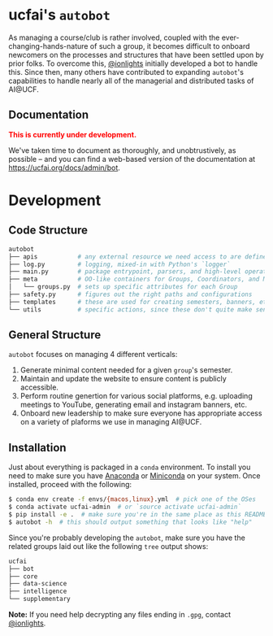 # ucfai's `autobot`

As managing a course/club is rather involved, coupled with the
ever-changing-hands-nature of such a group, it becomes difficult to onboard
newcomers on the processes and structures that have been settled upon by prior
folks. To overcome this, [@ionlights][git-ionlights] initially developed a bot
to handle this. Since then, many others have contributed to expanding `autobot`'s
capabilities to handle nearly all of the managerial and distributed tasks of AI@UCF.

[git-ionlights]: https://github.com/ionlights

## Documentation

<font color=red>**This is currently under development.**</font>

We've taken time to document as thoroughly, and unobtrustively, as possible
&ndash; and you can find a web-based version of the documentation at
https://ucfai.org/docs/admin/bot.

# Development

## Code Structure

```bash
autobot
├── apis           # any external resource we need access to are defined here.
├── log.py         # logging, mixed-in with Python's `logger`
├── main.py        # package entrypoint, parsers, and high-level operations
├── meta           # OO-like containers for Groups, Coordinators, and Meetings
│   └── groups.py  # sets up specific attributes for each Group
├── safety.py      # figures out the right paths and configurations
├── templates      # these are used for creating semesters, banners, etc.
└── utils          # specific actions, since these don't quite make sense in OO
```

## General Structure

`autobot` focuses on managing 4 different verticals:

1. Generate minimal content needed for a given `group`'s semester.
1. Maintain and update the website to ensure content is publicly accessible.
1. Perform routine genertion for various social platforms, e.g. uploading meetings
   to YouTube, generating email and instagram banners, etc.
1. Onboard new leadership to make sure everyone has appropriate access on a
   variety of plaforms we use in managing AI@UCF.

## Installation

Just about everything is packaged in a `conda` environment. To install you need
to make sure you have [Anaconda][anaconda] or [Miniconda][miniconda] on your
system. Once installed, proceed with the following:

[anaconda]: https://www.anaconda.com/distribution/
[miniconda]: https://docs.conda.io/en/latest/miniconda.html

```bash
$ conda env create -f envs/{macos,linux}.yml  # pick one of the OSes
$ conda activate ucfai-admin  # or `source activate ucfai-admin`
$ pip install -e .  # make sure you're in the same place as this README
$ autobot -h  # this should output something that looks like "help"
```

Since you're probably developing the `autobot`, make sure you have the related
groups laid out like the following `tree` output shows:

```bash
ucfai
├── bot
├── core
├── data-science
├── intelligence
└── supplementary
```

**Note:** If you need help decrypting any files ending in `.gpg`, contact
[@ionlights][git-ionlights].
